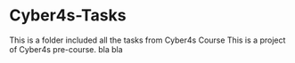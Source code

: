 # Cyber4s-Tasks

This is a folder included all the tasks from Cyber4s Course This is a project of Cyber4s pre-course. bla bla
